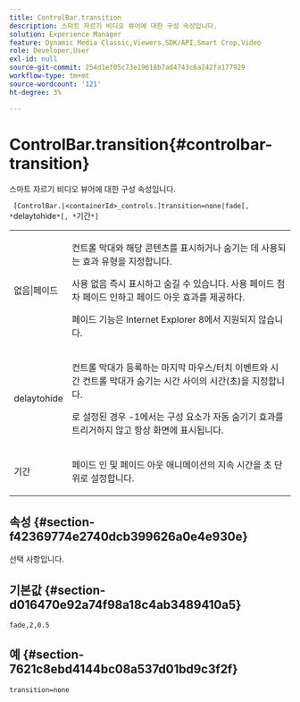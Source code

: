 ```yaml
---
title: ControlBar.transition
description: 스마트 자르기 비디오 뷰어에 대한 구성 속성입니다.
solution: Experience Manager
feature: Dynamic Media Classic,Viewers,SDK/API,Smart Crop,Video
role: Developer,User
exl-id: null
source-git-commit: 254d1ef05c73e19618b7ad4743c6a242fa177929
workflow-type: tm+mt
source-wordcount: '121'
ht-degree: 3%

---
```


# ControlBar.transition{#controlbar-transition}

스마트 자르기 비디오 뷰어에 대한 구성 속성입니다.

` [ControlBar.|<containerId>_controls.]transition=none|fade[, *`delaytohide`*[, *`기간`*]`

<table id="table_C616483932C2482CA9794DDD7313FD7C"> 
 <tbody> 
  <tr> 
   <td colname="col1"> <p> <span class="codeph"> 없음|페이드</span> </p> </td> 
   <td colname="col2"> <p> 컨트롤 막대와 해당 콘텐츠를 표시하거나 숨기는 데 사용되는 효과 유형을 지정합니다. </p> <p>사용 <span class="codeph"> 없음</span> 즉시 표시하고 숨길 수 있습니다. 사용 <span class="codeph"> 페이드</span> 점차 페이드 인하고 페이드 아웃 효과를 제공하다. </p> <p>페이드 기능은 Internet Explorer 8에서 지원되지 않습니다. </p> </td> 
  </tr> 
  <tr> 
   <td colname="col1"> <p> <span class="codeph"> <span class="varname"> delaytohide</span> </span> </p> </td> 
   <td colname="col2"> <p>컨트롤 막대가 등록하는 마지막 마우스/터치 이벤트와 시간 컨트롤 막대가 숨기는 시간 사이의 시간(초)을 지정합니다. </p> <p> 로 설정된 경우 <span class="codeph"> -1</span>에서는 구성 요소가 자동 숨기기 효과를 트리거하지 않고 항상 화면에 표시됩니다. </p> </td> 
  </tr> 
  <tr> 
   <td colname="col1"> <p> <span class="codeph"> <span class="varname"> 기간</span> </span> </p> </td> 
   <td colname="col2"> <p>페이드 인 및 페이드 아웃 애니메이션의 지속 시간을 초 단위로 설정합니다. </p> </td> 
  </tr> 
 </tbody> 
</table>

## 속성 {#section-f42369774e2740dcb399626a0e4e930e}

선택 사항입니다.

## 기본값 {#section-d016470e92a74f98a18c4ab3489410a5}

`fade,2,0.5`

## 예 {#section-7621c8ebd4144bc08a537d01bd9c3f2f}

```
transition=none
```
